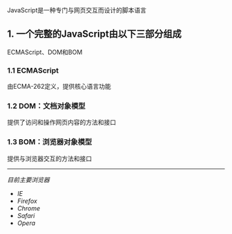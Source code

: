 JavaScript是一种专门与网页交互而设计的脚本语言

## 1. 一个完整的JavaScript由以下三部分组成
ECMAScript、DOM和BOM
### 1.1 ECMAScript

由ECMA-262定义，提供核心语言功能

### 1.2 DOM：文档对象模型
提供了访问和操作网页内容的方法和接口

### 1.3 BOM：浏览器对象模型

提供与浏览器交互的方法和接口

------

*目前主要浏览器*

- *IE*
- *Firefox*
- *Chrome*
- *Safari*
- *Opera*

